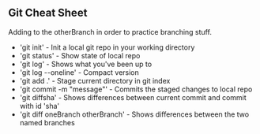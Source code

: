 ## Git Cheat Sheet

Adding to the otherBranch in order to practice branching stuff.

* 'git init' - Init a local git repo in your working directory
* 'git status' - Show state of local repo
* 'git log' - Shows what you've been up to
* 'git log --oneline' - Compact version
* 'git add .' - Stage current directory in git index
* 'git commit -m "message"' - Commits the staged changes to local repo
* 'git diffsha' - Shows differences between current commit and commit with id 'sha'
* 'git diff oneBranch otherBranch' - Shows differences between the two named branches
